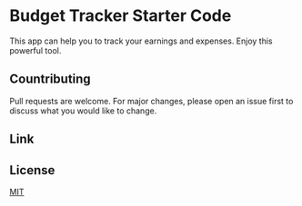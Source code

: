 # Budget Tracker Starter Code
This app can help you to track your earnings and expenses. Enjoy this powerful tool.

## Countributing

Pull requests are welcome. For major changes, please open an issue first to discuss what you would like to change.

## Link



## License 

[MIT](https://choosealicense.com/licenses/mit/)